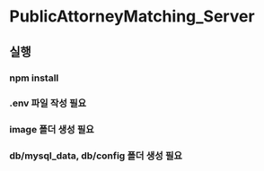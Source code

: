 # PublicAttorneyMatching_Server
## 실행 
### npm install
### .env 파일 작성 필요
### image 폴더 생성 필요
### db/mysql_data, db/config 폴더 생성 필요
